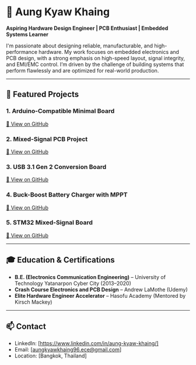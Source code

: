# 👋 Aung Kyaw Khaing

**Aspiring Hardware Design Engineer | PCB Enthusiast | Embedded Systems Learner**

I'm passionate about designing reliable, manufacturable, and high-performance hardware. My work focuses on embedded electronics and PCB design, with a strong emphasis on high-speed layout, signal integrity, and EMI/EMC control. I’m driven by the challenge of building systems that perform flawlessly and are optimized for real-world production.

---

## 📁 Featured Projects

### 1. Arduino-Compatible Minimal Board
[🔗 View on GitHub](https://github.com/AungKK1/Minimal-Arduino-Board)

### 2. Mixed-Signal PCB Project
[🔗 View on GitHub](https://github.com/AungKK1/Mixed-Signal-Board)

### 3. USB 3.1 Gen 2 Conversion Board
[🔗 View on GitHub](https://github.com/AungKK1/Usb-Type-A-to-C-Board)

### 4. Buck-Boost Battery Charger with MPPT
[🔗 View on GitHub](https://github.com/AungKK1/Buck-Boost-mppt-battery-charger)

### 5. STM32 Mixed-Signal Board
[🔗 View on GitHub](https://github.com/AungKK1/STM32-mixed-signal-board)

---

## 🎓 Education & Certifications

- **B.E. (Electronics Communication Engineering)** – University of Technology Yatanarpon Cyber City (2013–2020)
- **Crash Course Electronics and PCB Design** – Andrew LaMothe (Udemy)
- **Elite Hardware Engineer Accelerator** – Hasofu Academy (Mentored by Kirsch Mackey)

---

## 📫 Contact

- LinkedIn: [https://www.linkedin.com/in/aung-kyaw-khaing/]
- Email: [aungkyawkhaing96.ece@gmail.com]
- Location: [Bangkok, Thailand]

